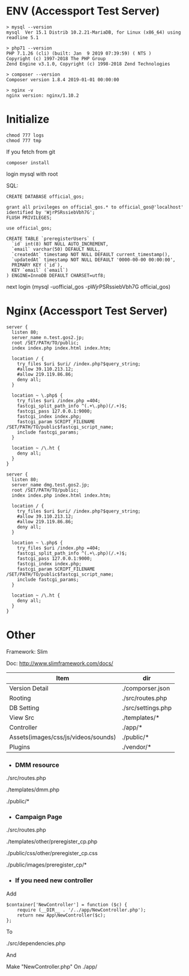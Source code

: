 # ENV (Accessport Test Server)
~~~
> mysql --version
mysql  Ver 15.1 Distrib 10.2.21-MariaDB, for Linux (x86_64) using readline 5.1

> php71 --version
PHP 7.1.26 (cli) (built: Jan  9 2019 07:39:59) ( NTS )
Copyright (c) 1997-2018 The PHP Group
Zend Engine v3.1.0, Copyright (c) 1998-2018 Zend Technologies

> composer --version
Composer version 1.8.4 2019-01-01 00:00:00

> nginx -v
nginx version: nginx/1.10.2
~~~

# Initialize
~~~
chmod 777 logs
chmod 777 tmp
~~~

If you fetch from git
~~~
composer install
~~~

login mysql with root

SQL:
~~~
CREATE DATABASE official_gos;

grant all privileges on official_gos.* to official_gos@'localhost' identified by 'WjrPSRssiebVbh7G';
FLUSH PRIVILEGES;

use official_gos;

CREATE TABLE `preregisterUsers` (
  `id` int(8) NOT NULL AUTO_INCREMENT,
  `email` varchar(50) DEFAULT NULL,
  `createdAt` timestamp NOT NULL DEFAULT current_timestamp(),
  `updatedAt` timestamp NOT NULL DEFAULT '0000-00-00 00:00:00',
  PRIMARY KEY (`id`),
  KEY `email` (`email`)
) ENGINE=InnoDB DEFAULT CHARSET=utf8;
~~~
next login (mysql -uofficial_gos -pWjrPSRssiebVbh7G official_gos)

# Nginx (Accessport Test Server)
~~~
server {
  listen 80;
  server_name n.test.gos2.jp;
  root /SET/PATH/TO/public;
  index index.php index.html index.htm;

  location / { 
    try_files $uri $uri/ /index.php?$query_string;
    #allow 39.110.213.12;
    #allow 219.119.86.86;
    deny all;
  }

  location ~ \.php$ {
    try_files $uri /index.php =404;
    fastcgi_split_path_info ^(.+\.php)(/.+)$;
    fastcgi_pass 127.0.0.1:9000;
    fastcgi_index index.php;
    fastcgi_param SCRIPT_FILENAME /SET/PATH/TO/public$fastcgi_script_name;
    include fastcgi_params;
  }
  
  location ~ /\.ht {
  	deny all;
  }
}

server {
  listen 80;
  server_name dmg.test.gos2.jp;
  root /SET/PATH/TO/public;
  index index.php index.html index.htm;

  location / { 
    try_files $uri $uri/ /index.php?$query_string;
    #allow 39.110.213.12;
    #allow 219.119.86.86;
    deny all;
  }
  
  location ~ \.php$ {
    try_files $uri /index.php =404;
    fastcgi_split_path_info ^(.+\.php)(/.+)$;
    fastcgi_pass 127.0.0.1:9000;
    fastcgi_index index.php;
    fastcgi_param SCRIPT_FILENAME /SET/PATH/TO/public$fastcgi_script_name;
    include fastcgi_params;
  }
  
  location ~ /\.ht {
  	deny all;
  }
}
~~~

# Other
Framework: Slim

Doc: http://www.slimframework.com/docs/

|Item|dir|
----|----
|Version Detail|./comporser.json|
|Rooting|./src/routes.php|
|DB Setting|./src/settings.php|
|View Src|./templates/*|
|Controller|./app/*|
|Assets(images/css/js/videos/sounds)|./public/*|
|Plugins|./vendor/*|

* ### DMM resource

./src/routes.php

./templates/dmm.php

./public/*

* ### Campaign Page

./src/routes.php

./templates/other/preregister_cp.php

./public/css/other/preregister_cp.css

./public/images/preregister_cp/*

* ### If you need new controller

Add 
~~~
$container['NewController'] = function ($c) {
    require (__DIR__ . '/../app/NewController.php');
    return new App\NewController($c);
};
~~~
To

./src/dependencies.php

And

Make "NewController.php" On ./app/